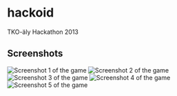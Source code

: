 hackoid
=======

TKO-äly Hackathon 2013

## Screenshots
![Screenshot 1 of the game](https://raw.github.com/haaja/hackoid/master/screenshots/1.png)
![Screenshot 2 of the game](https://raw.github.com/haaja/hackoid/master/screenshots/2.png)
![Screenshot 3 of the game](https://raw.github.com/haaja/hackoid/master/screenshots/3.png)
![Screenshot 4 of the game](https://raw.github.com/haaja/hackoid/master/screenshots/4.png)
![Screenshot 5 of the game](https://raw.github.com/haaja/hackoid/master/screenshots/5.png)
